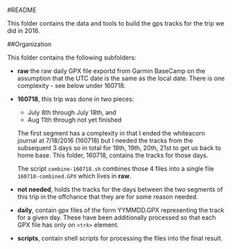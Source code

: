 #README


This folder contains the data and tools to build the gps tracks for the trip we did in 2016.

##Organization

This folder contains the following subfolders:

-	__raw__ the raw daily GPX file exportd from Garmin BaseCamp on the assumption that the UTC date is the same as the local date. There is one complexity - see below under 160718.

-	__160718__, this trip was done in two pieces:

	-	July 8th through July 18th, and 
	-	Aug 11th through not yet finished
	
	The first segment has a complexity in that I ended the whiteacorn journal at 7/18/2016 (160718) but I needed the tracks
	from the subsequent 3 days so in total for 18th, 19th, 20th, 21st to get us back to home base. This folder, 160718, contains the tracks for those days. 

	The script `combine-160718.sh` combines those 4 files into a single file `160718-combined.GPX` which lives in __raw__.

-	__not needed__, holds the tracks for the days between the two segments of this trip in the offchance that they are for some reason needed.

-	__daily__, contain gpx files of the form YYMMDD.GPX representing the track for a given day. These have been additionally processed so that each GPX file has only on `<trk>` element.	

-	__scripts__, contain shell scripts for processing the files into the final result.	

